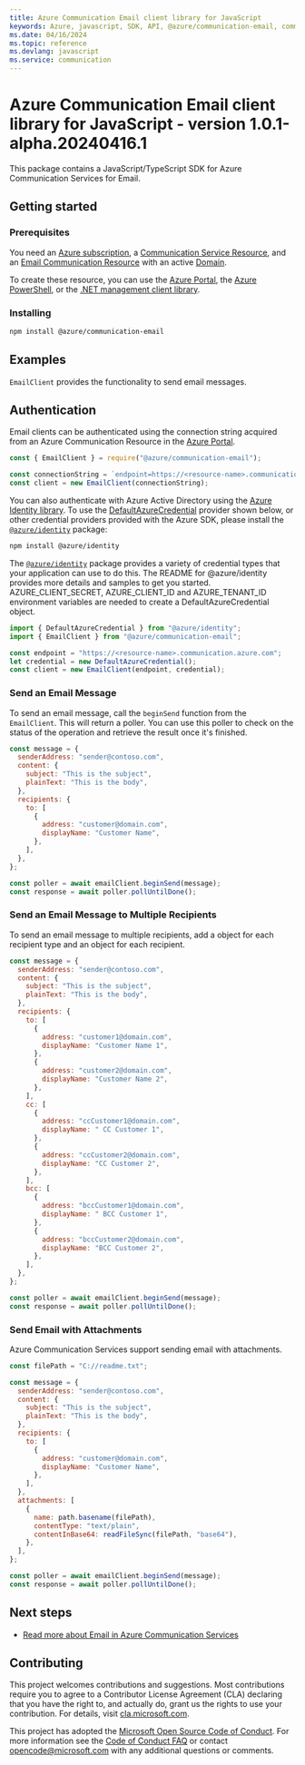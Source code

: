 ```yaml
---
title: Azure Communication Email client library for JavaScript
keywords: Azure, javascript, SDK, API, @azure/communication-email, communication
ms.date: 04/16/2024
ms.topic: reference
ms.devlang: javascript
ms.service: communication
---
```

# Azure Communication Email client library for JavaScript - version 1.0.1-alpha.20240416.1 


This package contains a JavaScript/TypeScript SDK for Azure Communication Services for Email.

## Getting started

### Prerequisites

You need an [Azure subscription][azure_sub], a [Communication Service Resource][communication_resource_docs], and an [Email Communication Resource][email_resource_docs] with an active [Domain][domain_overview].

To create these resource, you can use the [Azure Portal][communication_resource_create_portal], the [Azure PowerShell][communication_resource_create_power_shell], or the [.NET management client library][communication_resource_create_net].

### Installing

```bash
npm install @azure/communication-email
```

## Examples

`EmailClient` provides the functionality to send email messages.

## Authentication

Email clients can be authenticated using the connection string acquired from an Azure Communication Resource in the [Azure Portal][azure_portal].

```javascript
const { EmailClient } = require("@azure/communication-email");

const connectionString = `endpoint=https://<resource-name>.communication.azure.com/;accessKey=<Base64-Encoded-Key>`;
const client = new EmailClient(connectionString);
```

You can also authenticate with Azure Active Directory using the [Azure Identity library][azure_identity]. To use the [DefaultAzureCredential][defaultazurecredential] provider shown below, or other credential providers provided with the Azure SDK, please install the [`@azure/identity`][azure_identity] package:

```bash
npm install @azure/identity
```

The [`@azure/identity`][azure_identity] package provides a variety of credential types that your application can use to do this. The README for @azure/identity provides more details and samples to get you started.
AZURE_CLIENT_SECRET, AZURE_CLIENT_ID and AZURE_TENANT_ID environment variables are needed to create a DefaultAzureCredential object.

```typescript
import { DefaultAzureCredential } from "@azure/identity";
import { EmailClient } from "@azure/communication-email";

const endpoint = "https://<resource-name>.communication.azure.com";
let credential = new DefaultAzureCredential();
const client = new EmailClient(endpoint, credential);
```

### Send an Email Message

To send an email message, call the `beginSend` function from the `EmailClient`. This will return a poller. You can use this poller to check on the status of the operation and retrieve the result once it's finished.

```javascript Snippet:Azure_Communication_Email_Send
const message = {
  senderAddress: "sender@contoso.com",
  content: {
    subject: "This is the subject",
    plainText: "This is the body",
  },
  recipients: {
    to: [
      {
        address: "customer@domain.com",
        displayName: "Customer Name",
      },
    ],
  },
};

const poller = await emailClient.beginSend(message);
const response = await poller.pollUntilDone();
```

### Send an Email Message to Multiple Recipients

To send an email message to multiple recipients, add a object for each recipient type and an object for each recipient.

```javascript Snippet:Azure_Communication_Email_Send_Multiple_Recipients
const message = {
  senderAddress: "sender@contoso.com",
  content: {
    subject: "This is the subject",
    plainText: "This is the body",
  },
  recipients: {
    to: [
      {
        address: "customer1@domain.com",
        displayName: "Customer Name 1",
      },
      {
        address: "customer2@domain.com",
        displayName: "Customer Name 2",
      },
    ],
    cc: [
      {
        address: "ccCustomer1@domain.com",
        displayName: " CC Customer 1",
      },
      {
        address: "ccCustomer2@domain.com",
        displayName: "CC Customer 2",
      },
    ],
    bcc: [
      {
        address: "bccCustomer1@domain.com",
        displayName: " BCC Customer 1",
      },
      {
        address: "bccCustomer2@domain.com",
        displayName: "BCC Customer 2",
      },
    ],
  },
};

const poller = await emailClient.beginSend(message);
const response = await poller.pollUntilDone();
```

### Send Email with Attachments

Azure Communication Services support sending email with attachments.

```javascript Snippet:Azure_Communication_Email_Send_With_Attachments
const filePath = "C://readme.txt";

const message = {
  senderAddress: "sender@contoso.com",
  content: {
    subject: "This is the subject",
    plainText: "This is the body",
  },
  recipients: {
    to: [
      {
        address: "customer@domain.com",
        displayName: "Customer Name",
      },
    ],
  },
  attachments: [
    {
      name: path.basename(filePath),
      contentType: "text/plain",
      contentInBase64: readFileSync(filePath, "base64"),
    },
  ],
};

const poller = await emailClient.beginSend(message);
const response = await poller.pollUntilDone();
```

## Next steps

- [Read more about Email in Azure Communication Services][nextsteps]

## Contributing

This project welcomes contributions and suggestions. Most contributions require you to agree to a Contributor License Agreement (CLA) declaring that you have the right to, and actually do, grant us the rights to use your contribution. For details, visit [cla.microsoft.com][cla].

This project has adopted the [Microsoft Open Source Code of Conduct][coc]. For more information see the [Code of Conduct FAQ][coc_faq] or contact [opencode@microsoft.com][coc_contact] with any additional questions or comments.

<!-- LINKS -->

[azure_sub]: https://azure.microsoft.com/free/dotnet/
[azure_portal]: https://portal.azure.com
[cla]: https://cla.microsoft.com
[coc]: https://opensource.microsoft.com/codeofconduct/
[coc_faq]: https://opensource.microsoft.com/codeofconduct/faq/
[coc_contact]: mailto:opencode@microsoft.com
[defaultazurecredential]: https://github.com/Azure/azure-sdk-for-js/tree/main/sdk/identity/identity#defaultazurecredential
[azure_identity]: https://github.com/Azure/azure-sdk-for-js/tree/main/sdk/identity/identity
[communication_resource_docs]: /azure/communication-services/quickstarts/create-communication-resource?tabs=windows&pivots=platform-azp
[email_resource_docs]: https://aka.ms/acsemail/createemailresource
[communication_resource_create_portal]: /azure/communication-services/quickstarts/create-communication-resource?tabs=windows&pivots=platform-azp
[communication_resource_create_power_shell]: /powershell/module/az.communication/new-azcommunicationservice
[communication_resource_create_net]: /azure/communication-services/quickstarts/create-communication-resource?tabs=windows&pivots=platform-net
[package]: https://www.nuget.org/packages/Azure.Communication.Common/
[product_docs]: https://aka.ms/acsemail/overview
[nextsteps]: https://aka.ms/acsemail/overview
[nuget]: https://www.nuget.org/
[source]: https://github.com/Azure/azure-sdk-for-net/tree/main/sdk/communication
[domain_overview]: https://aka.ms/acsemail/domainsoverview

